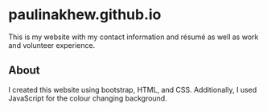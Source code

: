 # paulinakhew.github.io
This is my website with my contact information and résumé as well as work and volunteer experience. 

## About
I created this website using bootstrap, HTML, and CSS. Additionally, I used JavaScript for the colour changing background. 
